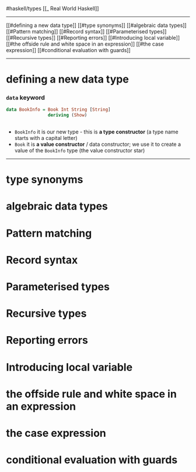 #haskell/types 
[[_ Real World Haskell]]

-------
[[#defining a new data type]]
[[#type synonyms]]
[[#algebraic data types]]
[[#Pattern matching]]
[[#Record syntax]]
[[#Parameterised types]]
[[#Recursive types]]
[[#Reporting errors]]
[[#Introducing local variable]]
[[#the offside rule and white space in an expression]]
[[#the case expression]]
[[#conditional evaluation with guards]]




--------------
# defining a new data type
### `data` keyword
```haskell
data BookInfo = Book Int String [String]
				deriving (Show)
				
```
- `BookInfo` it is our new type - this is **a type constructor** (a type name starts with a capital letter)
- `Book` it is **a value constructor** / data constructor; we use it to create a value of the `BookInfo` type (the value constructor star)



-------
# type synonyms




# algebraic data types




# Pattern matching








# Record syntax




# Parameterised types





# Recursive types






# Reporting errors













# Introducing  local variable












# the offside rule and white space in an expression













# the case expression





# conditional evaluation with guards
























